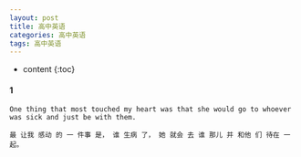 ```yaml
---
layout: post
title: 高中英语
categories: 高中英语
tags: 高中英语
---
```


* content
{:toc}




#### 1


```
One thing that most touched my heart was that she would go to whoever was sick and just be with them. 

最 让我 感动 的 一 件事 是， 谁 生病 了， 她 就会 去 谁 那儿 并 和他 们 待在 一起。

```
